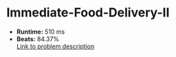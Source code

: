 # Immediate-Food-Delivery-II
- **Runtime:** 510 ms
- **Beats:** 84.37%<br>
[Link to problem description](https://leetcode.com/problems/game-play-analysis-iv/description/?envType=study-plan-v2&envId=top-sql-50)
